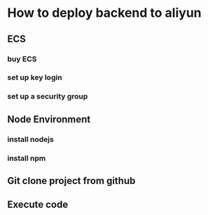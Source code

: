 # How to deploy backend to aliyun
## ECS
### buy ECS
### set up key login
### set up a security group


## Node Environment
### install nodejs
### install npm

## Git clone project from github

## Execute code